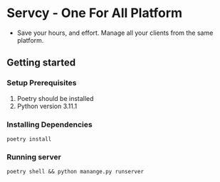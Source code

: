 # Servcy - One For All Platform

- Save your hours, and effort. Manage all your clients from the same platform.

## Getting started

### Setup Prerequisites

1. Poetry should be installed
2. Python version 3.11.1

### Installing Dependencies

`poetry install`

### Running server

`poetry shell && python manange.py runserver`
